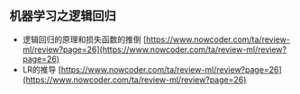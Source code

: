 ## 机器学习之逻辑回归

* 逻辑回归的原理和损失函数的推倒
[https://www.nowcoder.com/ta/review-ml/review?page=26](https://www.nowcoder.com/ta/review-ml/review?page=26)
* LR的推导
[https://www.nowcoder.com/ta/review-ml/review?page=26](https://www.nowcoder.com/ta/review-ml/review?page=26)